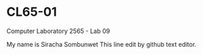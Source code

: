 # CL65-01
Computer Laboratory 2565 - Lab 09

My name is Siracha Sombunwet
This line edit by github text editor.

